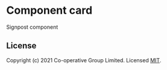 # Component card
Signpost component 


## License
Copyright (c) 2021 Co-operative Group Limited.
Licensed [MIT](https://github.com/coopdigital/coop-frontend/blob/master/LICENSE).

 